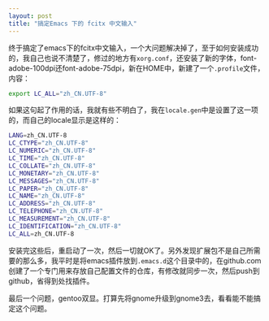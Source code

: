 ```yaml
---
layout: post
title: "搞定Emacs 下的 fcitx 中文输入"
---
```

终于搞定了emacs下的fcitx中文输入，一个大问题解决掉了，至于如何安装成功的，我自己也说不清楚了，修过的地方有``xorg.conf``，还安装了新的字体，font-adobe-100dpi还font-adobe-75dpi，新在HOME中，新建了一个``.profile``文件，内容：

```bash
export LC_ALL="zh_CN.UTF-8"
```
如果这句起了作用的话，我就有些不明白了，我在``locale.gen``中是设置了这一项的，而自己的locale显示是这样的：

```bash
LANG=zh_CN.UTF-8
LC_CTYPE="zh_CN.UTF-8"
LC_NUMERIC="zh_CN.UTF-8"
LC_TIME="zh_CN.UTF-8"
LC_COLLATE="zh_CN.UTF-8"
LC_MONETARY="zh_CN.UTF-8"
LC_MESSAGES="zh_CN.UTF-8"
LC_PAPER="zh_CN.UTF-8"
LC_NAME="zh_CN.UTF-8"
LC_ADDRESS="zh_CN.UTF-8"
LC_TELEPHONE="zh_CN.UTF-8"
LC_MEASUREMENT="zh_CN.UTF-8"
LC_IDENTIFICATION="zh_CN.UTF-8"
LC_ALL=zh_CN.UTF-8
```

安装完这些后，重启动了一次，然后一切就OK了。另外发现扩展包不是自己所需要的那么多，我平时是将emacs插件放到``.emacs.d``这个目录中的，在github.com创建了一个专门用来存放自己配置文件的仓库，有修改就同步一次，然后push到github，省得到处找插件。

最后一个问题，gentoo双显。打算先将gnome升级到gnome3去，看看能不能搞定这个问题。

